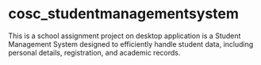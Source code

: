 # cosc_studentmanagementsystem
This is a school assignment project on desktop application is a Student Management System designed to efficiently handle student data, including personal details, registration, and academic records.
